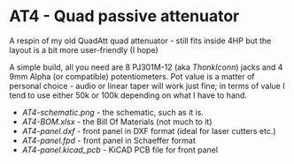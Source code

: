 # AT4 - Quad passive attenuator

A respin of my old QuadAtt quad attenuator - still fits inside 4HP but the layout is a bit more user-friendly (I hope)

A simple build, all you need are 8 PJ301M-12 (aka _ThonkIconn_) jacks and 4 9mm Alpha (or compatible) potentiometers.
Pot value is a matter of personal choice - audio or linear taper will work just fine; in terms of value I tend to use
either 50k or 100k depending on what I have to hand.

* _AT4-schematic.png_ - the schematic, such as it is.
* _AT4-BOM.xlsx_ - the Bill Of Materials (not much to it)
* _AT4-panel.dxf_ - front panel in DXF format (ideal for laser cutters etc.)
* _AT4-panel.fpd_ - front panel in Schaeffer format
* _AT4-panel.kicad_pcb_ - KiCAD PCB file for front panel
